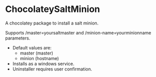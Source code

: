 ChocolateySaltMinion
====================

A chocolatey package to install a salt minion.

Supports /master=yoursaltmaster and /minion-name=yourminionname parameters.
- Default values are:
  - master (master)
  - minion (hostname)
- Installs as a windows service.
- Uninstaller requires user confirmation.
